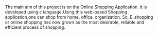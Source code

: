 The main aim of this project is on the Online Shopping Application.
It is developed using c language.Using this web-based Shopping application,one can shop from home, office, organization.
So, E_shopping or  online shopping has now grown as the most desirable, reliable and efficient process of shopping.
